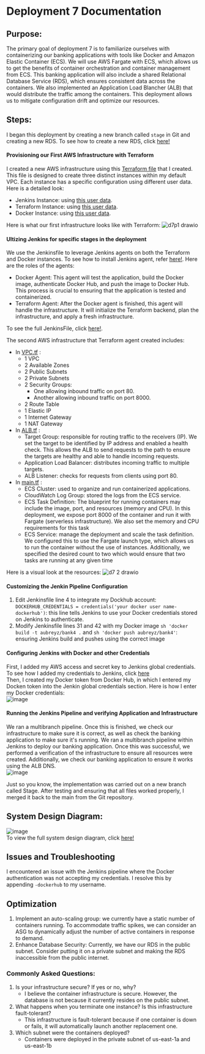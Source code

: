 # Deployment 7 Documentation

## Purpose:
The primary goal of deployment 7 is to familiarize ourselves with containerizing our banking applications with tools like Docker and Amazon Elastic Container (ECS). We will use AWS Fargate with ECS, which allows us to get the benefits of container orchestration and container management from ECS. This banking application will also include a shared Relational Database Service (RDS), which ensures consistent data across the containers. We also implemented an Application Load Blancher (ALB) that would distribute the traffic among the containers. This deployment allows us to mitigate configuration drift and optimize our resources.

## Steps:
I began this deployment by creating a new branch called `stage` in Git and creating a new RDS. To see how to create a new RDS, click [here!](https://github.com/auzhangLABS/c4_deployment-6-main)

#### Provisioning our First AWS Infrastructure with Terraform
I created a new AWS infrastructure using this [Terraform file](https://github.com/auzhangLABS/c4_deployment-7/blob/main/firstTerraform/main.tf) that I created. This file is designed to create three distinct instances within my default VPC. Each instance has a specific configuration using different user data. Here is a detailed look: 
- Jenkins Instance: using [this user data](https://github.com/auzhangLABS/c4_deployment-7/blob/main/firstTerraform/deployjenkins.sh).
- Terraform Instance: using [this user data](https://github.com/auzhangLABS/c4_deployment-7/blob/main/firstTerraform/deployterraform.sh).
- Docker Instance: using [this user data](https://github.com/auzhangLABS/c4_deployment-7/blob/main/firstTerraform/deploydocker.sh).

Here is what our first infrastructure looks like with Terraform:
![d7p1 drawio](https://github.com/auzhangLABS/c4_deployment-7/assets/138344000/78d0fc01-30f6-456d-8ca1-bb896e8c8586)

#### Ultizing Jenkins for specific stages in the deployment
We use the Jenkinsfile to leverage Jenkins agents on both the Terraform and Docker instances. To see how to install Jenkins agent, refer [here!](https://github.com/auzhangLABS/c4_deployment5.1#creating-a-jenkins-agent-on-instance). Here are the roles of the agents:
- Docker Agent: This agent will test the application, build the Docker image, authenticate Docker Hub, and push the image to Docker Hub. This process is crucial to ensuring that the application is tested and containerized.
- Terraform Agent: After the Docker agent is finished, this agent will handle the infrastructure. It will initialize the Terraform backend, plan the infrastructure, and apply a fresh infrastructure. <br>

To see the full JenkinsFile, click [here!](https://github.com/auzhangLABS/c4_deployment-7/blob/main/Jenkinsfiles).

The second AWS infrastructure that Terraform agent created includes:
- In [VPC.tf](https://github.com/auzhangLABS/c4_deployment-7/blob/main/intTerraform/vpc.tf) :
   - 1 VPC
   - 2 Available Zones
   - 2 Public Subnets
   - 2 Private Subnets
   - 2 Security Groups:
     - One allowing inbound traffic on port 80.
     - Another allowing inbound traffic on port 8000.
   - 2 Route Table
   - 1 Elastic IP
   - 1 Internet Gateway
   - 1 NAT Gateway
- In [ALB.tf](https://github.com/auzhangLABS/c4_deployment-7/blob/main/intTerraform/ALB.tf) :
   - Target Group: responsible for routing traffic to the receivers (IP). We set the target to be identified by IP address and enabled a health check. This allows the ALB to send requests to the path to ensure the targets are healthy and able to handle incoming requests.
   - Application Load Balancer: distributes incoming traffic to multiple targets.
   - ALB Listener: checks for requests from clients using port 80.
- In [main.tf](https://github.com/auzhangLABS/c4_deployment-7/blob/main/intTerraform/main.tf) :
   - ECS Cluster: used to organize and run containerized applications.
   - CloudWatch Log Group: stored the logs from the ECS service.
   - ECS Task Definition: The blueprint for running containers may include the image, port, and resources (memory and CPU). In this deployment, we expose port 8000 of the container and run it with Fargate (serverless infrastructure). We also set the memory and CPU requirements for this task
   - ECS Service: manage the deployment and scale the task definition. We configured this to use the Fargate launch type, which allows us to run the container without the use of instances. Additionally, we specified the desired count to two which would ensure that two tasks are running at any given time
 
Here is a visual look at the resources:
![d7 2 drawio](https://github.com/auzhangLABS/c4_deployment-7/assets/138344000/ecb5c7cb-1bcc-4d51-993c-aefbdeec4576)

#### Customizing the Jenkin Pipeline Configuration
1. Edit Jenkinsfile line 4 to integrate my Dockhub account:
   `DOCKERHUB_CREDENTIALS = credentials('your docker user name-dockerhub')`: this line tells Jenkins to use your Docker credentials stored on Jenkins to authenticate.
3. Modify Jenkinsfile lines 31 and 42 with my Docker image
   `sh 'docker build -t aubreyz/bank4 .` and `sh 'docker push aubreyz/bank4'`: ensuring Jenkins build and pushes using the correct image

#### Configuring Jenkins with Docker and other Credentials
First, I added my AWS access and secret key to Jenkins global credentials. To see how I added my credentials to Jenkins, click [here](https://github.com/auzhangLABS/c4_deployment-6-main#configuring-aws-credentials-in-jenkins) <br>
Then, I created my Docker token from Docker Hub, in which I entered my Docken token into the Jenkin global credentials section. Here is how I enter my Docker credentials: <br>
![image](https://github.com/auzhangLABS/c4_deployment-7/assets/138344000/671a29be-3667-4412-83b9-aad5d8a6f1eb)

#### Running the Jenkins Pipeline and verifying Application and Infrastructure
We ran a multibranch pipeline. Once this is finished, we check our infrastructure to make sure it is correct, as well as check the banking application to make sure it's running.
We ran a multibranch pipeline within Jenkins to deploy our banking application. Once this was successful, we performed a verification of the infrastructure to ensure all resources were created. Additionally, we check our banking application to ensure it works using the ALB DNS. <br>
![image](https://github.com/auzhangLABS/c4_deployment-7/assets/138344000/8c80a553-757b-4ad1-90bc-9597589f2cba)

Just so you know, the implementation was carried out on a new branch called Stage. After testing and ensuring that all files worked properly, I merged it back to the main from the Git repository.

## System Design Diagram:
![image](https://github.com/auzhangLABS/c4_deployment-7/assets/138344000/c5f53e96-627f-4389-9590-a2f14ec12a86)
<br>
To view the full system design diagram, click [here!](https://github.com/auzhangLABS/c4_deployment-7/blob/main/finaldiagram.png)

## Issues and Troubleshooting
I encountered an issue with the Jenkins pipeline where the Docker authentication was not accepting my credentials. I resolve this by appending `-dockerhub` to my username.

## Optimization
1. Implement an auto-scaling group: we currently have a static number of containers running. To accommodate traffic spikes, we can consider an ASG to dynamically adjust the number of active containers in response to demand.
2. Enhance Database Security: Currently, we have our RDS in the public subnet. Consider putting it on a private subnet and making the RDS inaccessible from the public internet.

### Commonly Asked Questions:
1. Is your infrastructure secure? If yes or no, why?
   - I believe the container infrastructure is secure. However, the database is not because it currently resides on the public subnet.
2. What happens when you terminate one instance? Is this infrastructure fault-tolerant?
   - This infrastructure is fault-tolerant because if one container is down or fails, it will automatically launch another replacement one.
3. Which subnet were the containers deployed?
   - Containers were deployed in the private subnet of us-east-1a and us-east-1b
